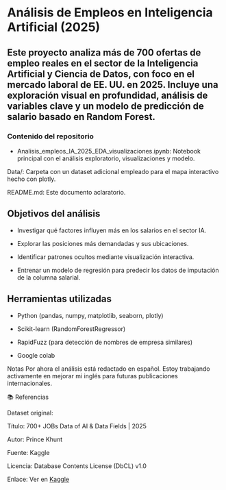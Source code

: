 # Análisis de Empleos en Inteligencia Artificial (2025)

## Este proyecto analiza más de 700 ofertas de empleo reales en el sector de la Inteligencia Artificial y Ciencia de Datos, con foco en el mercado laboral de EE. UU. en 2025. Incluye una exploración visual en profundidad, análisis de variables clave y un modelo de predicción de salario basado en Random Forest.

### Contenido del repositorio

- Analisis_empleos_IA_2025_EDA_visualizaciones.ipynb: Notebook principal con el análisis exploratorio, visualizaciones y modelo.

Data/: Carpeta con un dataset adicional empleado para el mapa interactivo hecho con plotly.

README.md: Este documento aclaratorio.

## Objetivos del análisis

- Investigar qué factores influyen más en los salarios en el sector IA.

- Explorar las posiciones más demandadas y sus ubicaciones.

- Identificar patrones ocultos mediante visualización interactiva.

- Entrenar un modelo de regresión para predecir los datos de imputación de la columna salarial.

## Herramientas utilizadas

- Python (pandas, numpy, matplotlib, seaborn, plotly)

- Scikit-learn (RandomForestRegressor)

- RapidFuzz (para detección de nombres de empresa similares)

- Google colab


Notas
Por ahora el análisis está redactado en español. Estoy trabajando activamente en mejorar mi inglés para futuras publicaciones internacionales.

📚 Referencias

Dataset original:

Título: 700+ JOBs Data of AI & Data Fields | 2025

Autor: Prince Khunt

Fuente: Kaggle

Licencia: Database Contents License (DbCL) v1.0

Enlace: Ver en [Kaggle](https://www.kaggle.com/datasets/princekhunt19/700-jobs-data-of-ai-and-data-fields-2025)
